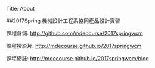 Title: About

##2017Spring 機械設計工程系協同產品設計實習

課程倉儲: <a href="http://github.com/mdecourse/2017springwcm">http://github.com/mdecourse/2017springwcm</a>

課程投影片: <a href="http://mdecourse.github.io/2017springwcm">http://mdecourse.github.io/2017springwcm</a>

課程網誌: <a href="http://mdecourse.github.io/2017springwcm/blog">http://mdecourse.github.io/2017springwcm/blog</a>








